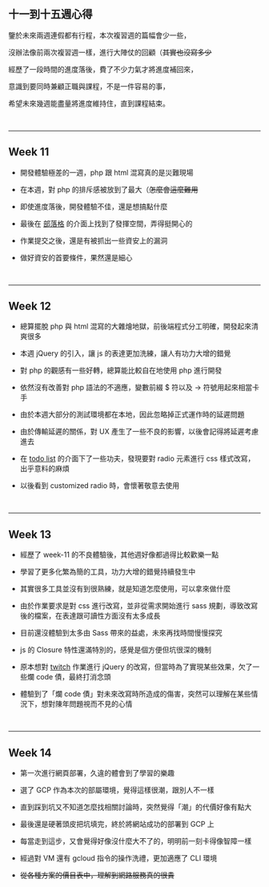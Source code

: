 ## 十一到十五週心得

鑒於未來兩週連假都有行程，本次複習週的篇幅會少一些，

沒辦法像前兩次複習週一樣，進行大陣仗的回顧（~~其實也沒寫多少~~

經歷了一段時間的進度落後，費了不少力氣才將進度補回來，

意識到要同時兼顧正職與課程，不是一件容易的事，

希望未來幾週能盡量將進度維持住，直到課程結束。

<br>

---

## Week 11

- 開發體驗極差的一週，php 跟 html 混寫真的是災難現場

- 在本週，對 php 的排斥感被放到了最大（~~怎麼會這麼難用~~

- 即使進度落後，開發體驗不佳，還是想搞點什麼

- 最後在 [部落格](http://mentor-program.co/mtr04group5/woo/week11/hw2/index.php) 的介面上找到了發揮空間，弄得挺開心的

- 作業提交之後，還是有被抓出一些資安上的漏洞

- 做好資安的首要條件，果然還是細心

<br>

---

## Week 12

- 總算擺脫 php 與 html 混寫的大雜燴地獄，前後端程式分工明確，開發起來清爽很多

- 本週 jQuery 的引入，讓 js 的表達更加洗練，讓人有功力大增的錯覺 

- 對 php 的觀感有一些好轉，總算能比較自在地使用 php 進行開發

- 依然沒有改善對 php 語法的不適應，變數前綴 $ 符以及 -> 符號用起來相當卡手

- 由於本週大部分的測試環境都在本地，因此忽略掉正式運作時的延遲問題

- 由於傳輸延遲的關係，對 UX 產生了一些不良的影響，以後會記得將延遲考慮進去

- 在 [todo list](http://mentor-program.co/mtr04group5/woo/week12/hw2/index.html) 的介面下了一些功夫，發現要對 radio 元素進行 css 樣式改寫，出乎意料的麻煩

- 以後看到 customized radio 時，會懷著敬意去使用

<br>

---

## Week 13

- 經歷了 week-11  的不良體驗後，其他週好像都過得比較歡樂一點

- 學習了更多化繁為簡的工具，功力大增的錯覺持續發生中

- 其實很多工具並沒有到很熟練，就是知道怎麼使用，可以拿來做什麼

- 由於作業要求是對 css 進行改寫，並非從需求開始進行 sass 規劃，導致改寫後的檔案，在表達跟可讀性方面沒有太多成長

- 目前還沒體驗到太多由 Sass 帶來的益處，未來再找時間慢慢探究

- js 的 Closure 特性還滿特別的，感覺是個方便但坑很深的機制

- 原本想對 [twitch](http://mentor-program.co/mtr04group5/woo/week13/hw3/index.html) 作業進行 jQuery 的改寫，但當時為了實現某些效果，欠了一些爛 code 債，最終打消念頭 

- 體驗到了「爛 code 債」對未來改寫時所造成的傷害，突然可以理解在某些情況下，想對陳年問題視而不見的心情

<br>

---

## Week 14

- 第一次進行網頁部署，久違的體會到了學習的樂趣

- 選了 GCP 作為本次的部屬環境，覺得這樣很潮，跟別人不一樣

- 直到踩到坑又不知道怎麼找相關討論時，突然覺得「潮」的代價好像有點大

- 最後還是硬著頭皮把坑填完，終於將網站成功的部署到 GCP 上

- 每當走到這步，又會覺得好像沒什麼大不了的，明明前一刻卡得像智障一樣

- 經過對 VM 還有 gcloud 指令的操作洗禮，更加適應了 CLI 環境

- ~~從各種方案的價目表中，理解到網路服務真的很貴~~
